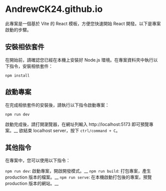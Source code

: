 # AndrewCK24.github.io

此專案是一個基於 Vite 的 React 模板，方便您快速開始 React 開發。以下是專案啟動的步驟。

## 安裝相依套件

在開始前，請確認您已經在本機上安裝好 Node.js 環境。在專案資料夾中執行以下指令，安裝相依套件：

```
npm install
```

## 啟動專案

在完成相依套件的安裝後，請執行以下指令啟動專案：

```
npm run dev
```

啟動完成後，請打開瀏覽器，在網址列輸入 http://localhost:5173 即可預覽專案。__
欲結束 localhost server，按下 `ctrl/command + C`。

## 其他指令

在專案中，您可以使用以下指令：

`npm run dev`: 啟動專案，開啟開發模式。__
`npm run build`: 打包專案，產生 production 版本的檔案。__
`npm run serve`: 在本機啟動打包後的專案，預覽 production 版本的網站。__
